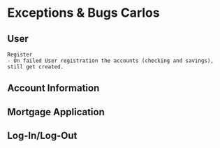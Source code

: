# Exceptions & Bugs Carlos

## User
    Register
    - On failed User registration the accounts (checking and savings), still get created.

## Account Information

## Mortgage Application

## Log-In/Log-Out

